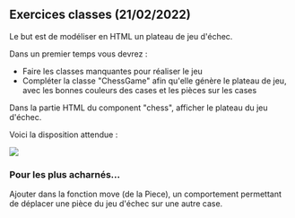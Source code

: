 
## Exercices classes (21/02/2022)

Le but est de modéliser en HTML un plateau de jeu d'échec.

Dans un premier temps vous devrez :

- Faire les classes manquantes pour réaliser le jeu
- Compléter la classe "ChessGame" afin qu'elle génère le plateau de jeu, avec les bonnes couleurs des cases et les pièces sur les cases

Dans la partie HTML du component "chess", afficher le plateau du jeu d'échec.


Voici la disposition attendue :

![](https://course.ccs.neu.edu/cs5004/chessboard.png)

### Pour les plus acharnés...

Ajouter dans la fonction move (de la Piece), un comportement permettant de déplacer une pièce du jeu d'échec sur une autre case.
